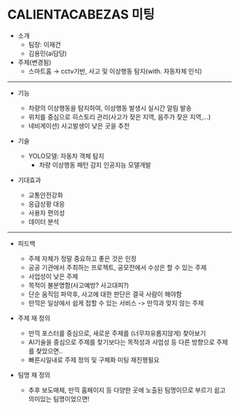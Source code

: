 # CALIENTACABEZAS 미팅

- 소개
    - 팀장: 이재건
    - 김용민(ai담당)
- 주제(변경됨)
    - 스마트홈 → cctv기반, 사고 및 이상행동 탐지(with. 자동차체 인식)

---

- 기능
    - 차량의 이상행동을 탐지하여, 이상행동 발생시 실시간 알림 발송
    - 위치를 중심으로 히스토리 관리(사고가 잦은 지역, 음주가 잦은 지역,…)
    - 네비게이션) 사고발생이 낮은 곳을 추천
- 기술
    - YOLO모델: 자동차 객체 탐지
        - 차량 이상행동 패턴 감지 인공지능 모델개발
        
- 기대효과
    - 교통안전강화
    - 응급상황 대응
    - 사용자 편의성
    - 데이터 분석

---
- 피드백
    - 주제 자체가 정말 중요하고 좋은 것은 인정
    - 공공 기관에서 주최하는 프로젝트, 공모전에서 수상은 할 수 있는 주제
    - 사업성이 낮은 주제
    - 목적이 불분명함(사고예방? 사고대피?)
    - 단순 움직임 파악후, 사고에 대한 판단은 결국 사람이 해야함
    - 만끽은 일상에서 쉽게 접할 수 있는 서비스 -> 만끽과 맞지 않는 주제



- 주제 재 정의
    - 만끽 포스터를 중심으로, 새로운 주제를 (너무자유롭지않게) 찾아보기
    - AI기술을 중심으로 주제를 찾기보다는 목적성과 사업성 등 다른 방향으로 주제를 찾았으면..
    - 빠른시일내로 주제 정의 및 구체화 미팅 재진행필요

- 팀명 재 정의
    - 추후 보도매체, 만끽 홈페이지 등 다양한 곳에 노출된 팀명이므로 부르기 쉽고 의미있는 팀명이었으면!
